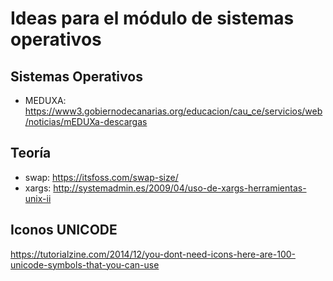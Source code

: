 
# Ideas para el módulo de sistemas operativos

## Sistemas Operativos

* MEDUXA: https://www3.gobiernodecanarias.org/educacion/cau_ce/servicios/web/noticias/mEDUXa-descargas

## Teoría

* swap: https://itsfoss.com/swap-size/
* xargs: http://systemadmin.es/2009/04/uso-de-xargs-herramientas-unix-ii

## Iconos UNICODE

https://tutorialzine.com/2014/12/you-dont-need-icons-here-are-100-unicode-symbols-that-you-can-use
